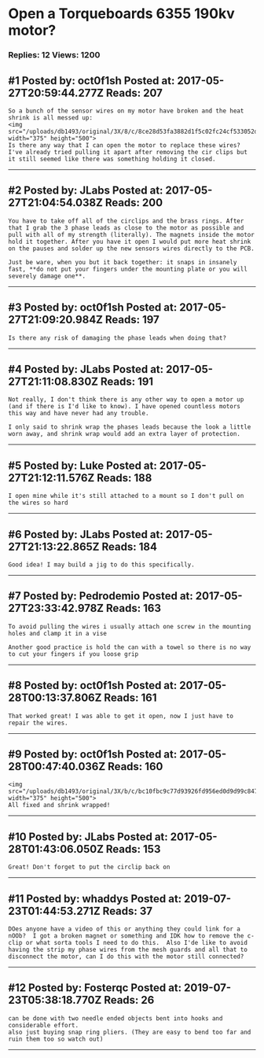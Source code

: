 # Open a Torqueboards 6355 190kv motor?

### Replies: 12 Views: 1200

## \#1 Posted by: oct0f1sh Posted at: 2017-05-27T20:59:44.277Z Reads: 207

```
So a bunch of the sensor wires on my motor have broken and the heat shrink is all messed up: 
<img src="/uploads/db1493/original/3X/8/c/8ce28d53fa3882d1f5c02fc24cf533052d711df2.JPG" width="375" height="500">
Is there any way that I can open the motor to replace these wires? I've already tried pulling it apart after removing the cir clips but it still seemed like there was something holding it closed.
```

---
## \#2 Posted by: JLabs Posted at: 2017-05-27T21:04:54.038Z Reads: 200

```
You have to take off all of the circlips and the brass rings. After that I grab the 3 phase leads as close to the motor as possible and pull with all of my strength (literally). The magnets inside the motor hold it together. After you have it open I would put more heat shrink on the pauses and solder up the new sensors wires directly to the PCB.

Just be ware, when you but it back together: it snaps in insanely fast, **do not put your fingers under the mounting plate or you will severely damage one**.
```

---
## \#3 Posted by: oct0f1sh Posted at: 2017-05-27T21:09:20.984Z Reads: 197

```
Is there any risk of damaging the phase leads when doing that?
```

---
## \#4 Posted by: JLabs Posted at: 2017-05-27T21:11:08.830Z Reads: 191

```
Not really, I don't think there is any other way to open a motor up (and if there is I'd like to know). I have opened countless motors this way and have never had any trouble.

I only said to shrink wrap the phases leads because the look a little worn away, and shrink wrap would add an extra layer of protection.
```

---
## \#5 Posted by: Luke Posted at: 2017-05-27T21:12:11.576Z Reads: 188

```
I open mine while it's still attached to a mount so I don't pull on the wires so hard
```

---
## \#6 Posted by: JLabs Posted at: 2017-05-27T21:13:22.865Z Reads: 184

```
Good idea! I may build a jig to do this specifically.
```

---
## \#7 Posted by: Pedrodemio Posted at: 2017-05-27T23:33:42.978Z Reads: 163

```
To avoid pulling the wires i usually attach one screw in the mounting holes and clamp it in a vise

Another good practice is hold the can with a towel so there is no way to cut your fingers if you loose grip
```

---
## \#8 Posted by: oct0f1sh Posted at: 2017-05-28T00:13:37.806Z Reads: 161

```
That worked great! I was able to get it open, now I just have to repair the wires.
```

---
## \#9 Posted by: oct0f1sh Posted at: 2017-05-28T00:47:40.036Z Reads: 160

```
<img src="/uploads/db1493/original/3X/b/c/bc10fbc9c77d93926fd956ed0d9d99c84703cd46.JPG" width="375" height="500">
All fixed and shrink wrapped!
```

---
## \#10 Posted by: JLabs Posted at: 2017-05-28T01:43:06.050Z Reads: 153

```
Great! Don't forget to put the circlip back on
```

---
## \#11 Posted by: whaddys Posted at: 2019-07-23T01:44:53.271Z Reads: 37

```
DOes anyone have a video of this or anything they could link for a nOOb?  I got a broken magnet or something and IDK how to remove the c-clip or what sorta tools I need to do this.  Also I'de like to avoid having the strip my phase wires from the mesh guards and all that to disconnect the motor, can I do this with the motor still connected?
```

---
## \#12 Posted by: Fosterqc Posted at: 2019-07-23T05:38:18.770Z Reads: 26

```
can be done with two needle ended objects bent into hooks and considerable effort.
also just buying snap ring pliers. (They are easy to bend too far and ruin them too so watch out)
```

---
